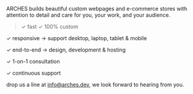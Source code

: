 ARCHES builds beautiful custom webpages and e-commerce stores with attention to detail and care for you, your work, and your audience.

>✓ fast
>✓ 100% custom

✓ responsive → support desktop, laptop, tablet & mobile

✓ end-to-end → design, development & hosting

✓ 1-on-1 consultation

✓ continuous support


drop us a line at info@arches.dev, we look forward to hearing from you.
